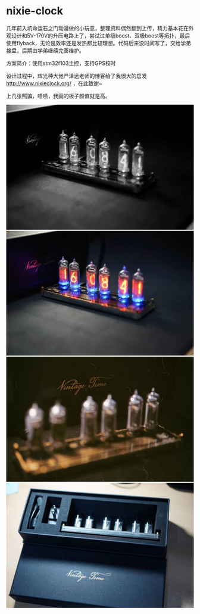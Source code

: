 # nixie-clock

几年前入坑命运石之门动漫做的小玩意，整理资料偶然翻到上传，精力基本花在外观设计和5V-170V的升压电路上了，尝试过单级boost、双极boost等拓扑，最后使用flyback，无论是效率还是发热都比较理想。代码后来没时间写了，交给学弟接盘，后期由学弟继续完善维护。

方案简介：使用stm32f103主控，支持GPS校时

设计过程中，辉光种大佬严泽远老师的博客给了我很大的启发 http://www.nixieclock.org/
，在此致谢~

上几张照骗，啧啧，我画的板子颜值就是高。

<img src="https://github.com/HuaxinLu/nixie-clock/blob/master/picture/pic1.jpg" width="600" />

<img src="https://github.com/HuaxinLu/nixie-clock/blob/master/picture/pic3.jpg" width="600" />

<img src="https://github.com/HuaxinLu/nixie-clock/blob/master/picture/pic4.jpg" width="600" />

<img src="https://github.com/HuaxinLu/nixie-clock/blob/master/picture/pic5.jpg" width="600" />

